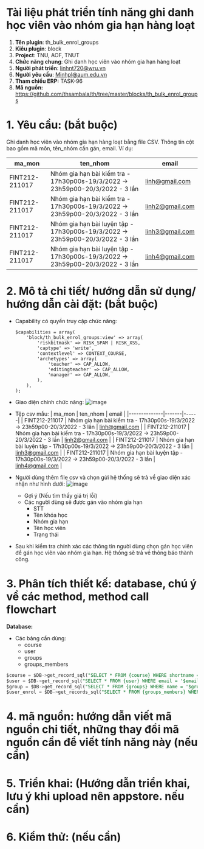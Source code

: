 # **Tài liệu phát triển tính năng ghi danh học viên vào nhóm gia hạn hàng loạt**

1. **Tên plugin**: th_bulk_enrol_groups
2. **Kiểu plugin**: block
3. **Project**: TNU, AOF, TNUT
4. **Chức năng chung**: Ghi danh học viên vào nhóm gia hạn hàng loạt
5. **Người phát triển**: linhnt720@wru.vn
6. **Người yêu cầu**: Minhpl@aum.edu.vn
7. **Tham chiếu ERP:** TASK-96
8. **Mã nguồn:** https://github.com/thsambala/th/tree/master/blocks/th_bulk_enrol_groups

# 1. Yêu cầu: (bắt buộc)
Ghi danh học viên vào nhóm gia hạn hàng loạt bằng file CSV.
Thông tin cột bao gồm mã môn, tên_nhóm cần gán, email. Ví dụ: 

| ma_mon | ten_nhom | email |
|--------------|-------|------|
| FINT212-211017 | Nhóm gia hạn bài kiểm tra - 17h30p00s-19/3/2022 -> 23h59p00-20/3/2022 - 3 lần | linh@gmail.com |
| FINT212-211017 | Nhóm gia hạn bài kiểm tra - 17h30p00s-19/3/2022 -> 23h59p00-20/3/2022 - 3 lần  | linh2@gmail.com |
| FINT212-211017 | Nhóm gia hạn bài luyện tập - 17h30p00s-19/3/2022 -> 23h59p00-20/3/2022 - 3 lần  | linh3@gmail.com |
| FINT212-211017 | Nhóm gia hạn bài luyện tập - 17h30p00s-19/3/2022 -> 23h59p00-20/3/2022 - 3 lần  | linh4@gmail.com |

# 2. Mô tả chi tiết/ hướng dẫn sử dụng/ hướng dẫn cài đặt: (bắt buộc)

- Capability có quyền truy cập chức năng:

    ```
    $capabilities = array(
        'block/th_bulk_enrol_groups:view' => array(
            'riskbitmask' => RISK_SPAM | RISK_XSS,
            'captype' => 'write',
            'contextlevel' => CONTEXT_COURSE,
            'archetypes' => array(
                'teacher' => CAP_ALLOW,
                'editingteacher' => CAP_ALLOW,
                'manager' => CAP_ALLOW,
            ),
        ),
    );
    ```


- Giao diện chính chức năng:
    ![image](https://user-images.githubusercontent.com/57883256/208007480-244d1ed7-18ac-451f-b7a6-6c8869a4b79c.png)
- Tệp csv mẫu:
    | ma_mon | ten_nhom | email |
    |--------------|-------|------|
    | FINT212-211017 | Nhóm gia hạn bài kiểm tra - 17h30p00s-19/3/2022 -> 23h59p00-20/3/2022 - 3 lần | linh@gmail.com |
    | FINT212-211017 | Nhóm gia hạn bài kiểm tra - 17h30p00s-19/3/2022 -> 23h59p00-20/3/2022 - 3 lần  | linh2@gmail.com |
    | FINT212-211017 | Nhóm gia hạn bài luyện tập - 17h30p00s-19/3/2022 -> 23h59p00-20/3/2022 - 3 lần  | linh3@gmail.com |
    | FINT212-211017 | Nhóm gia hạn bài luyện tập - 17h30p00s-19/3/2022 -> 23h59p00-20/3/2022 - 3 lần  | linh4@gmail.com |

- Người dùng thêm file csv và chọn gửi hệ thống sẽ trả về giao diện xác nhận như hình dưới:
    ![image](https://user-images.githubusercontent.com/57883256/208008351-8ed42556-cf47-44cb-928b-6b97842df3f8.png)
    - Gợi ý (Nếu tìm thấy giá trị lỗi)
    - Các người dùng sẽ được gán vào nhóm gia hạn
        - STT
        - Tên khóa học
        - Nhóm gia hạn
        - Tên học viên
        - Trạng thái
- Sau khi kiểm tra chính xác các thông tin người dùng chọn gán học viên để gán học viên vào nhóm gia hạn. Hệ thống sẽ trả về thông báo thành công.

# 3. Phân tích thiết kế: database, chú ý về các method, method call flowchart 
**Database:**
- Các bảng cần dùng:
    - course
    - user
    - groups
    - groups_members
    
```sql
$course = $DB->get_record_sql("SELECT * FROM {course} WHERE shortname = '$shortname'");
$user = $DB->get_record_sql("SELECT * FROM {user} WHERE email = '$email'");
$group = $DB->get_record_sql("SELECT * FROM {groups} WHERE name = '$group_name' AND courseid = '$course_id'");
$user_enrol = $DB->get_records_sql("SELECT * FROM {groups_members} WHERE userid = '$user_id' AND groupid = '$group_id'");
```

# 4. mã nguồn: hướng dẫn viết mã nguồn chi tiết, những thay đổi mã nguồn cần để viết tính năng này (nếu cần)

# 5. Triển khai: (Hướng dẫn triển khai, lưu ý khi upload nên appstore. nếu cần)

# 6. Kiểm thử: (nếu cần)
